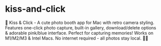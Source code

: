 # kiss-and-click
📸 Kiss &amp; Click - A cute photo booth app for Mac with retro camera styling. Features one-click photo capture, built-in gallery, download/delete options &amp; adorable pink/blue interface. Perfect for capturing memories! Works on M1/M2/M3 &amp; Intel Macs. No internet required - all photos stay local. 🎀✨
